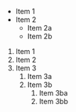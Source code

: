- Item 1
- Item 2
  - Item 2a
  - Item 2b

1. Item 1
2. Item 2
3. Item 3
   1. Item 3a
   2. Item 3b
      1. Item 3ba
      2. Item 3bb
